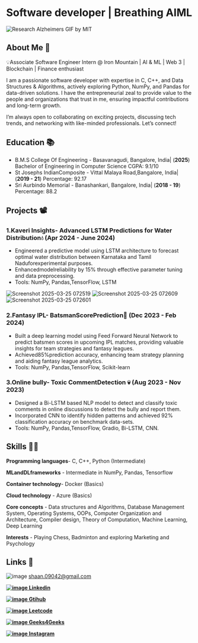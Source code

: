 # Software developer | Breathing AIML
![Research Alzheimers GIF by MIT](https://github.com/user-attachments/assets/8e474acc-4eaa-430a-940d-b90df721f610)


## About Me 🤝
💡Associate Software Engineer Intern @ Iron Mountain | AI & ML | Web 3 | Blockchain | Finance enthusiast

I am a passionate software developer with expertise in C, C++, and Data Structures & Algorithms, actively exploring Python, NumPy, and Pandas for data-driven solutions. I have the entrepreneurial zeal to provide value to the people and organizations that trust in me, ensuring impactful contributions and long-term growth.

I’m always open to collaborating on exciting projects, discussing tech trends, and networking with like-minded professionals. Let’s connect!

## Education 📚
- B.M.S College Of Engineering - Basavanagudi, Bangalore, India| (__2025__)
     Bachelor of Engineering in Computer Science CGPA: 9.1/10
- St Josephs IndianComposite - Vittal Malaya Road,Bangalore, India| (__2019 - 21__)
     Percentage: 92.17
- Sri Aurbindo Memorial - Banashankari, Bangalore, India| (__2018 - 19__)
     Percentage: 88.2
 
## Projects 📽️
### 1.Kaveri Insights- Advanced LSTM Predictions for Water Distribution💧  (__Apr 2024 - June 2024__)
 - Engineered a predictive model using LSTM architecture to forecast optimal water distribution between Karnataka and Tamil
   Naduforexperimental purposes.
 - Enhancedmodelreliability by 15% through effective parameter tuning and data preprocessing.
 - Tools: NumPy, Pandas,TensorFlow, LSTM
   
![Screenshot 2025-03-25 072519](https://github.com/user-attachments/assets/eeab4e3d-db9d-4222-a5b4-31d73503e2b8)
![Screenshot 2025-03-25 072609](https://github.com/user-attachments/assets/8fbfd1a8-ca82-4d99-9a23-05e3f767bb27)
![Screenshot 2025-03-25 072601](https://github.com/user-attachments/assets/aa59cc64-f989-4358-9e28-c1e1f0226a42)


###  2.Fantasy IPL- BatsmanScorePrediction🏏  (__Dec 2023 - Feb 2024__)
 - Built a deep learning model using Feed Forward Neural Network to predict batsmen scores in upcoming IPL matches,
 providing valuable insights for team strategies and fantasy leagues.
 - Achieved85%prediction accuracy, enhancing team strategy planning and aiding fantasy league analytics.
 - Tools: NumPy, Pandas,TensorFlow, Scikit-learn
   
### 3.Online bully- Toxic CommentDetection 💀  (__Aug 2023 - Nov 2023__)
  - Designed a Bi-LSTM based NLP model to detect and classify toxic comments in online discussions to detect the bully and
    report them.
  - Incorporated CNN to identify hidden patterns and achieved 92% classification accuracy on benchmark data-sets.
  - Tools: NumPy, Pandas,TensorFlow, Gradio, Bi-LSTM, CNN.

## Skills 🧑‍💻
**Programming languages**-  C, C++, Python (Intermediate)

**MLandDLframeworks** -      Intermediate in NumPy, Pandas, Tensorflow

**Container technology**-   Docker (Basics)

**Cloud technology** -      Azure (Basics)

**Core concepts** -         Data structures and Algorithms, Database Management System, Operating Systems, OOPs,
                            Computer Organization and Architecture, Compiler design, Theory of Computation, Machine
                            Learning, Deep Learning
                        
**Interests** -             Playing Chess, Badminton and exploring Marketing and Psychology

## Links 🔗

![image](https://github.com/user-attachments/assets/7519966f-a56e-413c-80f5-29dbac317246)
shaan.09042@gmail.com

[**![image](https://github.com/user-attachments/assets/586bc859-6440-47c0-a0e1-3f5f78b0b210)
Linkedin**](https://www.linkedin.com/in/shrawanofficial/)

[**![image](https://github.com/user-attachments/assets/9e9793c9-7360-4dcf-9fe2-62ae96e7ebfe)
Gtihub**](https://github.com/shrwnOfficial)

[**![image](https://github.com/user-attachments/assets/85ccb494-460d-4845-b3fc-78d470ff031f)
Leetcode**](https://leetcode.com/u/shaan_noob/)

[**![image](https://github.com/user-attachments/assets/4513fd70-adf5-4813-8289-59b861aecd7e)
Geeks4Geeks**](https://www.geeksforgeeks.org/user/shaan09042/)

[**![image](https://github.com/user-attachments/assets/a1c72284-4e24-43f0-a42b-e7ac8277d375)
Instagram**](https://www.instagram.com/shrwn_official/)


